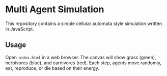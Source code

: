 # Multi Agent Simulation

This repository contains a simple cellular automata style simulation written in JavaScript.

## Usage

Open `index.html` in a web browser. The canvas will show grass (green), herbivores (blue), and carnivores (red). Each step, agents move randomly, eat, reproduce, or die based on their energy.
